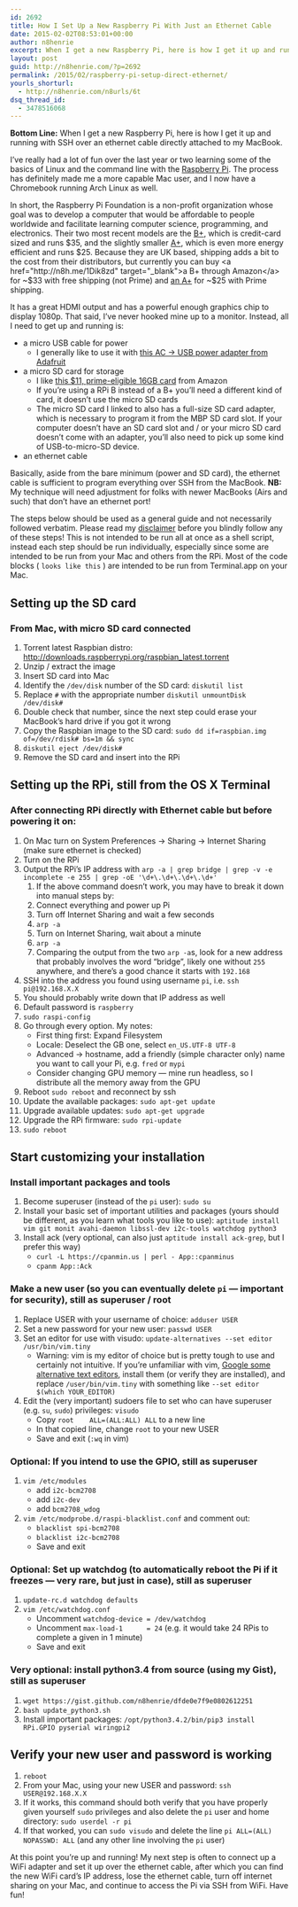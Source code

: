```yaml
---
id: 2692
title: How I Set Up a New Raspberry Pi With Just an Ethernet Cable
date: 2015-02-02T08:53:01+00:00
author: n8henrie
excerpt: When I get a new Raspberry Pi, here is how I get it up and running with SSH over an ethernet cable directly attached to my MacBook.
layout: post
guid: http://n8henrie.com/?p=2692
permalink: /2015/02/raspberry-pi-setup-direct-ethernet/
yourls_shorturl:
  - http://n8henrie.com/n8urls/6t
dsq_thread_id:
  - 3478516068
---
```

**Bottom Line:** When I get a new Raspberry Pi, here is how I get it up and running with SSH over an ethernet cable directly attached to my MacBook.<!--more-->

I&#8217;ve really had a lot of fun over the last year or two learning some of the basics of Linux and the command line with the <a href="http://www.raspberrypi.org/" target="_blank">Raspberry Pi</a>. The process has definitely made me a more capable Mac user, and I now have a Chromebook running Arch Linux as well.

In short, the Raspberry Pi Foundation is a non-profit organization whose goal was to develop a computer that would be affordable to people worldwide and facilitate learning computer science, programming, and electronics. Their two most recent models are the <a href="http://www.raspberrypi.org/products/model-b-plus/" target="_blank">B+</a>, which is credit-card sized and runs $35, and the slightly smaller <a href="http://www.raspberrypi.org/products/model-a-plus/" target="_blank">A+</a>, which is even more energy efficient and runs $25. Because they are UK based, shipping adds a bit to the cost from their distributors, but currently you can buy <a href="http://n8h.me/1Dik8zd" target="_blank">a B+ through Amazon</a> for ~$33 with free shipping (not Prime) and <a href="http://n8h.me/1Dikm9u" target="_blank">an A+</a> for ~$25 with Prime shipping.

It has a great HDMI output and has a powerful enough graphics chip to display 1080p. That said, I&#8217;ve never hooked mine up to a monitor. Instead, all I need to get up and running is:

  * a micro USB cable for power 
      * I generally like to use it with <a href="https://www.adafruit.com/product/501" target="_blank">this AC -> USB power adapter from Adafruit</a>
  * a micro SD card for storage 
      * I like <a href="http://n8h.me/1Dimhed" target="_blank">this $11, prime-eligible 16GB card</a> from Amazon
      * If you&#8217;re using a RPi B instead of a B+ you&#8217;ll need a different kind of card, it doesn&#8217;t use the micro SD cards
      * The micro SD card I linked to also has a full-size SD card adapter, which is necessary to program it from the MBP SD card slot. If your computer doesn&#8217;t have an SD card slot and / or your micro SD card doesn&#8217;t come with an adapter, you&#8217;ll also need to pick up some kind of USB-to-micro-SD device.
  * an ethernet cable

Basically, aside from the bare minimum (power and SD card), the ethernet cable is sufficient to program everything over SSH from the MacBook. **NB:** My technique will need adjustment for folks with newer MacBooks (Airs and such) that don&#8217;t have an ethernet port!

The steps below should be used as a general guide and not necessarily followed verbatim. Please read my <a href="/disclaimer" target="_blank">disclaimer</a> before you blindly follow any of these steps! This is not intended to be run all at once as a shell script, instead each step should be run individually, especially since some are intended to be run from your Mac and others from the RPi. Most of the code blocks ( `looks like this` ) are intended to be run from Terminal.app on your Mac.

## Setting up the SD card

### From Mac, with micro SD card connected

  1. Torrent latest Raspbian distro: <a href="http://downloads.raspberrypi.org/raspbian_latest.torrent" target="_blank">http://downloads.raspberrypi.org/raspbian_latest.torrent</a>
  2. Unzip / extract the image
  3. Insert SD card into Mac
  4. Identify the `/dev/disk` number of the SD card: `diskutil list`
  5. Replace `#` with the appropriate number `diskutil unmountDisk /dev/disk#`
  6. Double check that number, since the next step could erase your MacBook&#8217;s hard drive if you got it wrong
  7. Copy the Raspbian image to the SD card: `sudo dd if=raspbian.img of=/dev/rdisk# bs=1m && sync`
  8. `diskutil eject /dev/disk#`
  9. Remove the SD card and insert into the RPi

## Setting up the RPi, still from the OS X Terminal

### After connecting RPi directly with Ethernet cable but before powering it on:

  1. On Mac turn on System Preferences -> Sharing -> Internet Sharing (make sure ethernet is checked)
  2. Turn on the RPi
  3. Output the RPi&#8217;s IP address with `arp -a | grep bridge | grep -v -e incomplete -e 255 | grep -oE '\d+\.\d+\.\d+\.\d+'` 
      1. If the above command doesn&#8217;t work, you may have to break it down into manual steps by:
      2. Connect everything and power up Pi
      3. Turn off Internet Sharing and wait a few seconds
      4. `arp -a`
      5. Turn on Internet Sharing, wait about a minute
      6. `arp -a`
      7. Comparing the output from the two `arp -a`s, look for a new address that probably involves the word &#8220;bridge&#8221;, likely one without `255` anywhere, and there&#8217;s a good chance it starts with `192.168`
  4. SSH into the address you found using username `pi`, i.e. `ssh pi@192.168.X.X`
  5. You should probably write down that IP address as well
  6. Default password is `raspberry`
  7. `sudo raspi-config`
  8. Go through every option. My notes: 
      * First thing first: Expand Filesystem
      * Locale: Deselect the GB one, select `en_US.UTF-8 UTF-8`
      * Advanced -> hostname, add a friendly (simple character only) name you want to call your Pi, e.g. `fred` or `mypi`
      * Consider changing GPU memory &#8212; mine run headless, so I distribute all the memory away from the GPU
  9. Reboot `sudo reboot` and reconnect by ssh
 10. Update the available packages: `sudo apt-get update`
 11. Upgrade available updates: `sudo apt-get upgrade`
 12. Upgrade the RPi firmware: `sudo rpi-update`
 13. `sudo reboot`

## Start customizing your installation

### Install important packages and tools

  1. Become superuser (instead of the `pi` user): `sudo su`
  2. Install your basic set of important utilities and packages (yours should be different, as you learn what tools you like to use): `aptitude install vim git monit avahi-daemon libssl-dev i2c-tools watchdog python3`
  3. Install ack (very optional, can also just `aptitude install ack-grep`, but I prefer this way) 
      * `curl -L https://cpanmin.us | perl - App::cpanminus`
      * `cpanm App::Ack`

### Make a new user (so you can eventually delete `pi` &#8212; important for security), still as superuser / root

  1. Replace USER with your username of choice: `adduser USER`
  2. Set a new password for your new user: `passwd USER`
  3. Set an editor for use with visudo: `update-alternatives --set editor /usr/bin/vim.tiny` 
      * Warning: vim is my editor of choice but is pretty tough to use and certainly not intuitive. If you&#8217;re unfamiliar with vim, <a href="http://bit.ly/1yZ3hC5" target="_blank">Google some alternative text editors</a>, install them (or verify they are installed), and replace `/user/bin/vim.tiny` with something like `--set editor $(which YOUR_EDITOR)`
  4. Edit the (very important) sudoers file to set who can have superuser (e.g. `su`, `sudo`) privileges: `visudo` 
      * Copy `root    ALL=(ALL:ALL) ALL` to a new line
      * In that copied line, change `root` to your new USER
      * Save and exit (`:wq` in vim)

### Optional: If you intend to use the GPIO, still as superuser

  1. `vim /etc/modules` 
      * add `i2c-bcm2708`
      * add `i2c-dev`
      * add `bcm2708_wdog`
  2. `vim /etc/modprobe.d/raspi-blacklist.conf` and comment out: 
      * `blacklist spi-bcm2708`
      * `blacklist i2c-bcm2708`
      * Save and exit

### Optional: Set up watchdog (to automatically reboot the Pi if it freezes &#8212; very rare, but just in case), still as superuser

  1. `update-rc.d watchdog defaults`
  2. `vim /etc/watchdog.conf` 
      * Uncomment `watchdog-device = /dev/watchdog`
      * Uncomment `max-load-1      = 24` (e.g. it would take 24 RPis to complete a given in 1 minute)
      * Save and exit

### Very optional: install python3.4 from source (using my Gist), still as superuser

  1. `wget https://gist.github.com/n8henrie/dfde0e7f9e0802612251`
  2. `bash update_python3.sh`
  3. Install important packages: `/opt/python3.4.2/bin/pip3 install RPi.GPIO pyserial wiringpi2`

## Verify your new user and password is working

  1. `reboot`
  2. From your Mac, using your new USER and password: `ssh USER@192.168.X.X`
  3. If it works, this command should both verify that you have properly given yourself `sudo` privileges and also delete the `pi` user and home directory: `sudo userdel -r pi`
  4. If that worked, you can `sudo visudo` and delete the line `pi ALL=(ALL) NOPASSWD: ALL` (and any other line involving the `pi` user)

At this point you&#8217;re up and running! My next step is often to connect up a WiFi adapter and set it up over the ethernet cable, after which you can find the new WiFi card&#8217;s IP address, lose the ethernet cable, turn off internet sharing on your Mac, and continue to access the Pi via SSH from WiFi. Have fun!